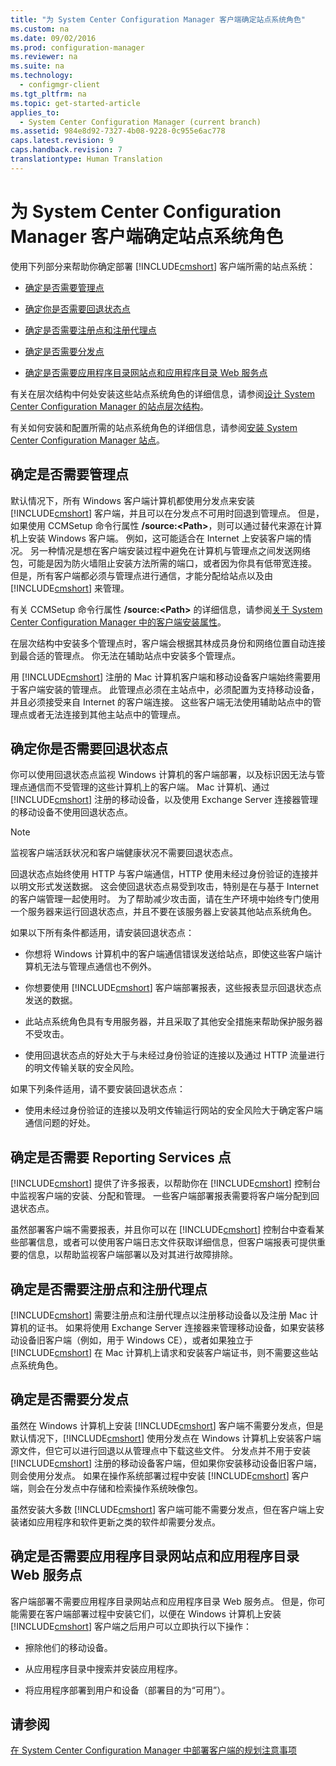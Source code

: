 ```yaml
---
title: "为 System Center Configuration Manager 客户端确定站点系统角色"
ms.custom: na
ms.date: 09/02/2016
ms.prod: configuration-manager
ms.reviewer: na
ms.suite: na
ms.technology: 
  - configmgr-client
ms.tgt_pltfrm: na
ms.topic: get-started-article
applies_to: 
  - System Center Configuration Manager (current branch)
ms.assetid: 984e8d92-7327-4b08-9228-0c955e6ac778
caps.latest.revision: 9
caps.handback.revision: 7
translationtype: Human Translation
---
```

# 为 System Center Configuration Manager 客户端确定站点系统角色
使用下列部分来帮助你确定部署 [!INCLUDE[cmshort](../LocTest/includes/cmshort_md.md)] 客户端所需的站点系统：  
  
-   [确定是否需要管理点](#BKMK_Determine_MP)  
  
-   [确定你是否需要回退状态点](#BKMK_Determine_FSP)  
  
-   [确定是否需要注册点和注册代理点](#BKMK_Determine_EnrollmentPoints)  
  
-   [确定是否需要分发点](#BKMK_Determine_DP)  
  
-   [确定是否需要应用程序目录网站点和应用程序目录 Web 服务点](#BKMK_Determine_ApplicationCatalogPoints)  
  
 有关在层次结构中何处安装这些站点系统角色的详细信息，请参阅[设计 System Center Configuration Manager 的站点层次结构](../LocTest/Design-a-hierarchy-of-sites-for-System-Center-Configuration-Manager.md)。  
  
 有关如何安装和配置所需的站点系统角色的详细信息，请参阅[安装 System Center Configuration Manager 站点](../Topic/Install%20System%20Center%20Configuration%20Manager%20sites.md)。  
  
##  <a name="BKMK_Determine_MP"></a> 确定是否需要管理点  
 默认情况下，所有 Windows 客户端计算机都使用分发点来安装 [!INCLUDE[cmshort](../LocTest/includes/cmshort_md.md)] 客户端，并且可以在分发点不可用时回退到管理点。 但是，如果使用 CCMSetup 命令行属性 **\/source:\<Path\>**，则可以通过替代来源在计算机上安装 Windows 客户端。 例如，这可能适合在 Internet 上安装客户端的情况。 另一种情况是想在客户端安装过程中避免在计算机与管理点之间发送网络包，可能是因为防火墙阻止安装方法所需的端口，或者因为你具有低带宽连接。 但是，所有客户端都必须与管理点进行通信，才能分配给站点以及由 [!INCLUDE[cmshort](../LocTest/includes/cmshort_md.md)] 来管理。  
  
 有关 CCMSetup 命令行属性 **\/source:\<Path\>** 的详细信息，请参阅[关于 System Center Configuration Manager 中的客户端安装属性](../LocTest/About-client-installation-properties-in-System-Center-Configuration-Manager.md)。  
  
 在层次结构中安装多个管理点时，客户端会根据其林成员身份和网络位置自动连接到最合适的管理点。 你无法在辅助站点中安装多个管理点。  
  
 用 [!INCLUDE[cmshort](../LocTest/includes/cmshort_md.md)] 注册的 Mac 计算机客户端和移动设备客户端始终需要用于客户端安装的管理点。 此管理点必须在主站点中，必须配置为支持移动设备，并且必须接受来自 Internet 的客户端连接。 这些客户端无法使用辅助站点中的管理点或者无法连接到其他主站点中的管理点。  
  
##  <a name="BKMK_Determine_FSP"></a> 确定你是否需要回退状态点  
 你可以使用回退状态点监视 Windows 计算机的客户端部署，以及标识因无法与管理点通信而不受管理的这些计算机上的客户端。 Mac 计算机、通过 [!INCLUDE[cmshort](../LocTest/includes/cmshort_md.md)] 注册的移动设备，以及使用 Exchange Server 连接器管理的移动设备不使用回退状态点。  
  
> [!NOTE]  
>  监视客户端活跃状况和客户端健康状况不需要回退状态点。  
  
 回退状态点始终使用 HTTP 与客户端通信，HTTP 使用未经过身份验证的连接并以明文形式发送数据。 这会使回退状态点易受到攻击，特别是在与基于 Internet 的客户端管理一起使用时。 为了帮助减少攻击面，请在生产环境中始终专门使用一个服务器来运行回退状态点，并且不要在该服务器上安装其他站点系统角色。  
  
 如果以下所有条件都适用，请安装回退状态点：  
  
-   你想将 Windows 计算机中的客户端通信错误发送给站点，即使这些客户端计算机无法与管理点通信也不例外。  
  
-   你想要使用 [!INCLUDE[cmshort](../LocTest/includes/cmshort_md.md)] 客户端部署报表，这些报表显示回退状态点发送的数据。  
  
-   此站点系统角色具有专用服务器，并且采取了其他安全措施来帮助保护服务器不受攻击。  
  
-   使用回退状态点的好处大于与未经过身份验证的连接以及通过 HTTP 流量进行的明文传输关联的安全风险。  
  
 如果下列条件适用，请不要安装回退状态点：  
  
-   使用未经过身份验证的连接以及明文传输运行网站的安全风险大于确定客户端通信问题的好处。  
  
##  <a name="BKMK_Determine_RSP"></a> 确定是否需要 Reporting Services 点  
 [!INCLUDE[cmshort](../LocTest/includes/cmshort_md.md)] 提供了许多报表，以帮助你在 [!INCLUDE[cmshort](../LocTest/includes/cmshort_md.md)] 控制台中监视客户端的安装、分配和管理。 一些客户端部署报表需要将客户端分配到回退状态点。  
  
 虽然部署客户端不需要报表，并且你可以在 [!INCLUDE[cmshort](../LocTest/includes/cmshort_md.md)] 控制台中查看某些部署信息，或者可以使用客户端日志文件获取详细信息，但客户端报表可提供重要的信息，以帮助监视客户端部署以及对其进行故障排除。  
  
##  <a name="BKMK_Determine_EnrollmentPoints"></a> 确定是否需要注册点和注册代理点  
 [!INCLUDE[cmshort](../LocTest/includes/cmshort_md.md)] 需要注册点和注册代理点以注册移动设备以及注册 Mac 计算机的证书。 如果将使用 Exchange Server 连接器来管理移动设备，如果安装移动设备旧客户端（例如，用于 Windows CE），或者如果独立于 [!INCLUDE[cmshort](../LocTest/includes/cmshort_md.md)] 在 Mac 计算机上请求和安装客户端证书，则不需要这些站点系统角色。  
  
##  <a name="BKMK_Determine_DP"></a> 确定是否需要分发点  
 虽然在 Windows 计算机上安装 [!INCLUDE[cmshort](../LocTest/includes/cmshort_md.md)] 客户端不需要分发点，但是默认情况下，[!INCLUDE[cmshort](../LocTest/includes/cmshort_md.md)] 使用分发点在 Windows 计算机上安装客户端源文件，但它可以进行回退以从管理点中下载这些文件。 分发点并不用于安装 [!INCLUDE[cmshort](../LocTest/includes/cmshort_md.md)] 注册的移动设备客户端，但如果你安装移动设备旧客户端，则会使用分发点。 如果在操作系统部署过程中安装 [!INCLUDE[cmshort](../LocTest/includes/cmshort_md.md)] 客户端，则会在分发点中存储和检索操作系统映像包。  
  
 虽然安装大多数 [!INCLUDE[cmshort](../LocTest/includes/cmshort_md.md)] 客户端可能不需要分发点，但在客户端上安装诸如应用程序和软件更新之类的软件却需要分发点。  
  
##  <a name="BKMK_Determine_ApplicationCatalogPoints"></a> 确定是否需要应用程序目录网站点和应用程序目录 Web 服务点  
 客户端部署不需要应用程序目录网站点和应用程序目录 Web 服务点。 但是，你可能需要在客户端部署过程中安装它们，以便在 Windows 计算机上安装 [!INCLUDE[cmshort](../LocTest/includes/cmshort_md.md)] 客户端之后用户可以立即执行以下操作：  
  
-   擦除他们的移动设备。  
  
-   从应用程序目录中搜索并安装应用程序。  
  
-   将应用程序部署到用户和设备（部署目的为“可用”）。  
  
## 请参阅  
 [在 System Center Configuration Manager 中部署客户端的规划注意事项](../LocTest/Planning-considerations-for-deploying-clients-in-System-Center-Configuration-Manager.md)